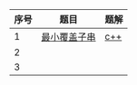 | 序号 | 题目                                                         | 题解                     |
| ---- | ------------------------------------------------------------ | ------------------------ |
| 1    | [最小覆盖子串](https://leetcode-cn.com/problems/minimum-window-substring/) | [c++](source/leetcode76) |
| 2    |                                                              |                          |
| 3    |                                                              |                          |

